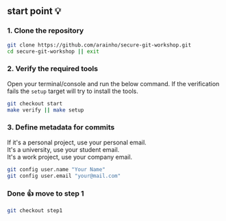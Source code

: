 ## start point 💡

### 1. Clone the repository
```bash
git clone https://github.com/arainho/secure-git-workshop.git
cd secure-git-workshop || exit
```

### 2. Verify the required tools
Open your terminal/console and run the below command.
If the verification fails the `setup` target will try to install the tools.
```bash
git checkout start
make verify || make setup
```


### 3. Define metadata for commits
If it's a personal project, use your personal email.    
It's a university, use your student email.    
It's a work project, use your company email.    
```bash
git config user.name "Your Name"
git config user.email "your@mail.com"
```

### Done 👍 move to step 1
```bash
git checkout step1
```
